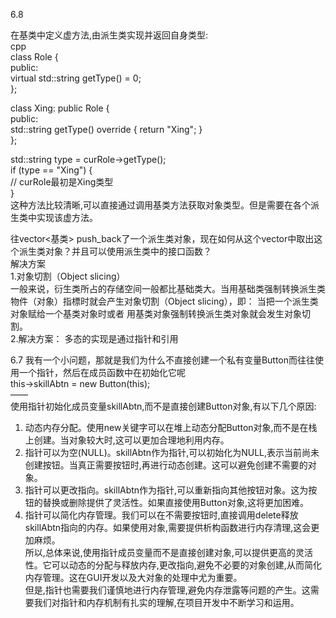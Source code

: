 6.8  

在基类中定义虚方法,由派生类实现并返回自身类型:  
cpp  
class Role {  
public:  
    virtual std::string getType() = 0;   
};  

class Xing: public Role {  
public:  
    std::string getType() override { return "Xing"; }   
};    
  
std::string type = curRole->getType();  
if (type == "Xing") {  
    // curRole最初是Xing类型    
}   
这种方法比较清晰,可以直接通过调用基类方法获取对象类型。但是需要在各个派生类中实现该虚方法。   
    
    
往vector<基类> push_back了一个派生类对象，现在如何从这个vector中取出这个派生类对象？并且可以使用派生类中的接口函数？    
解决方案   
1.对象切割（Object slicing）   
一般来说，衍生类所占的存储空间一般都比基础类大。当用基础类强制转换派生类物件（对象）指標时就会产生对象切割（Object slicing），即： 当把一个派生类对象赋给一个基类对象时或者 用基类对象强制转换派生类对象就会发生对象切割。    
2.解决方案： 多态的实现是通过指针和引用    


6.7
我有一个小问题，那就是我们为什么不直接创建一个私有变量Button而往往使用一个指针，然后在成员函数中在初始化它呢  
this->skillAbtn = new Button(this);  
——  
使用指针初始化成员变量skillAbtn,而不是直接创建Button对象,有以下几个原因:  
1. 动态内存分配。使用new关键字可以在堆上动态分配Button对象,而不是在栈上创建。当对象较大时,这可以更加合理地利用内存。  
2. 指针可以为空(NULL)。skillAbtn作为指针,可以初始化为NULL,表示当前尚未创建按钮。当真正需要按钮时,再进行动态创建。这可以避免创建不需要的对象。   
3. 指针可以更改指向。skillAbtn作为指针,可以重新指向其他按钮对象。这为按钮的替换或删除提供了灵活性。如果直接使用Button对象,这将更加困难。   
4. 指针可以简化内存管理。我们可以在不需要按钮时,直接调用delete释放skillAbtn指向的内存。如果使用对象,需要提供析构函数进行内存清理,这会更加麻烦。   
所以,总体来说,使用指针成员变量而不是直接创建对象,可以提供更高的灵活性。它可以动态的分配与释放内存,更改指向,避免不必要的对象创建,从而简化内存管理。这在GUI开发以及大对象的处理中尤为重要。  
但是,指针也需要我们谨慎地进行内存管理,避免内存泄露等问题的产生。这需要我们对指针和内存机制有扎实的理解,在项目开发中不断学习和运用。   